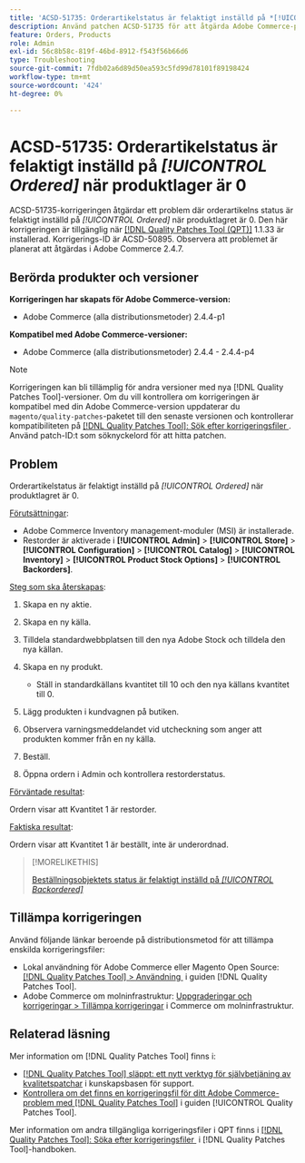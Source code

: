 ```yaml
---
title: 'ACSD-51735: Orderartikelstatus är felaktigt inställd på *[!UICONTROL Ordered]* när produktaktien är 0'
description: Använd patchen ACSD-51735 för att åtgärda Adobe Commerce-problemet där orderartikelstatusen felaktigt är inställd på *[!UICONTROL Ordered]* när produktstocken är 0.
feature: Orders, Products
role: Admin
exl-id: 56c8b58c-819f-46bd-8912-f543f56b66d6
type: Troubleshooting
source-git-commit: 7fdb02a6d89d50ea593c5fd99d78101f89198424
workflow-type: tm+mt
source-wordcount: '424'
ht-degree: 0%

---
```


# ACSD-51735: Orderartikelstatus är felaktigt inställd på *[!UICONTROL Ordered]* när produktlager är 0

ACSD-51735-korrigeringen åtgärdar ett problem där orderartikelns status är felaktigt inställd på *[!UICONTROL Ordered]* när produktlagret är 0. Den här korrigeringen är tillgänglig när [[!DNL Quality Patches Tool (QPT)]](https://experienceleague.adobe.com/sv/docs/commerce-operations/tools/quality-patches-tool/quality-patches-tool-to-self-serve-quality-patches) 1.1.33 är installerad. Korrigerings-ID är ACSD-50895. Observera att problemet är planerat att åtgärdas i Adobe Commerce 2.4.7.

## Berörda produkter och versioner

**Korrigeringen har skapats för Adobe Commerce-version:**

* Adobe Commerce (alla distributionsmetoder) 2.4.4-p1

**Kompatibel med Adobe Commerce-versioner:**

* Adobe Commerce (alla distributionsmetoder) 2.4.4 - 2.4.4-p4

>[!NOTE]
>
>Korrigeringen kan bli tillämplig för andra versioner med nya [!DNL Quality Patches Tool]-versioner. Om du vill kontrollera om korrigeringen är kompatibel med din Adobe Commerce-version uppdaterar du `magento/quality-patches`-paketet till den senaste versionen och kontrollerar kompatibiliteten på [[!DNL Quality Patches Tool]: Sök efter korrigeringsfiler &#x200B;](https://experienceleague.adobe.com/tools/commerce-quality-patches/index.html?lang=sv-SE). Använd patch-ID:t som söknyckelord för att hitta patchen.

## Problem

Orderartikelstatus är felaktigt inställd på *[!UICONTROL Ordered]* när produktlagret är 0.

<u>Förutsättningar</u>:

* Adobe Commerce Inventory management-moduler (MSI) är installerade.
* Restorder är aktiverade i **[!UICONTROL Admin]** > **[!UICONTROL Store]** > **[!UICONTROL Configuration]** > **[!UICONTROL Catalog]** > **[!UICONTROL Inventory]** > **[!UICONTROL Product Stock Options]** > **[!UICONTROL Backorders]**.

<u>Steg som ska återskapas</u>:

1. Skapa en ny aktie.
1. Skapa en ny källa.
1. Tilldela standardwebbplatsen till den nya Adobe Stock och tilldela den nya källan.
1. Skapa en ny produkt.

   * Ställ in standardkällans kvantitet till 10 och den nya källans kvantitet till 0.

1. Lägg produkten i kundvagnen på butiken.
1. Observera varningsmeddelandet vid utcheckning som anger att produkten kommer från en ny källa.
1. Beställ.
1. Öppna ordern i Admin och kontrollera restorderstatus.

<u>Förväntade resultat</u>:

Ordern visar att Kvantitet 1 är restorder.

<u>Faktiska resultat</u>:

Ordern visar att Kvantitet 1 är beställt, inte är underordnad.

>[!MORELIKETHIS]
>
>[Beställningsobjektets status är felaktigt inställd på *[!UICONTROL Backordered]*](/help/tools/quality-patches-tool/patches-available-in-qpt/v1-1-33/acsd-51408-order-item-status-is-set-to-backordered.md)

## Tillämpa korrigeringen

Använd följande länkar beroende på distributionsmetod för att tillämpa enskilda korrigeringsfiler:

* Lokal användning för Adobe Commerce eller Magento Open Source: [[!DNL Quality Patches Tool] > Användning &#x200B;](/help/tools/quality-patches-tool/usage.md) i guiden [!DNL Quality Patches Tool].
* Adobe Commerce om molninfrastruktur: [Uppgraderingar och korrigeringar > Tillämpa korrigeringar](https://experienceleague.adobe.com/docs/commerce-cloud-service/user-guide/develop/upgrade/apply-patches.html?lang=sv-SE) i Commerce om molninfrastruktur.

## Relaterad läsning

Mer information om [!DNL Quality Patches Tool] finns i:

* [[!DNL Quality Patches Tool] släppt: ett nytt verktyg för självbetjäning av kvalitetspatchar](https://experienceleague.adobe.com/sv/docs/commerce-operations/tools/quality-patches-tool/quality-patches-tool-to-self-serve-quality-patches) i kunskapsbasen för support.
* [Kontrollera om det finns en korrigeringsfil för ditt Adobe Commerce-problem med  [!DNL Quality Patches Tool]](/help/tools/quality-patches-tool/patches-available-in-qpt/check-patch-for-magento-issue-with-magento-quality-patches.md) i guiden [!UICONTROL Quality Patches Tool].


Mer information om andra tillgängliga korrigeringsfiler i QPT finns i [[!DNL Quality Patches Tool]: Söka efter korrigeringsfiler &#x200B;](https://experienceleague.adobe.com/tools/commerce-quality-patches/index.html?lang=sv-SE) i [!DNL Quality Patches Tool]-handboken.
